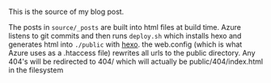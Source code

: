 This is the source of my blog post.

The posts in `source/_posts` are built into html files at build time. Azure listens to git commits and then runs `deploy.sh` which installs hexo and generates html into `./public` with [hexo](https://hexo.io/). the web.config (which is what Azure uses as a .htaccess file) rewrites all urls to the public directory. Any 404's will be redirected to 404/ which will actually be public/404/index.html in the filesystem
